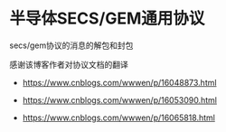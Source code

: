 # 半导体SECS/GEM通用协议

secs/gem协议的消息的解包和封包

感谢该博客作者对协议文档的翻译

- https://www.cnblogs.com/wwwen/p/16048873.html

- https://www.cnblogs.com/wwwen/p/16053090.html

- https://www.cnblogs.com/wwwen/p/16065818.html
